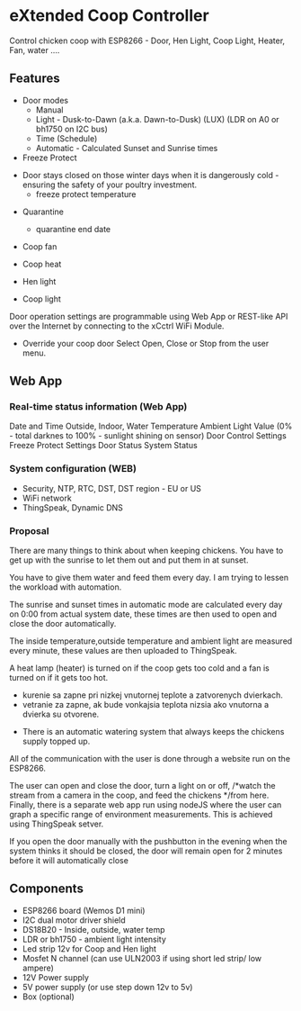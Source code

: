 # eXtended Coop Controller
Control chicken coop with ESP8266 - Door, Hen Light, Coop Light, Heater, Fan, water .... 

## Features

- Door modes
	- Manual
	- Light - Dusk-to-Dawn (a.k.a. Dawn-to-Dusk) (LUX) (LDR on A0 or bh1750 on I2C bus)
	- Time (Schedule)
	- Automatic - Calculated Sunset and Sunrise times
- Freeze Protect
* Door stays closed on those winter days when it is dangerously cold - ensuring the safety of your poultry investment.
	- freeze protect temperature
- Quarantine
	- quarantine end date
- Coop fan
- Coop heat
- Hen light

- Coop light

Door operation settings are programmable using Web App or REST-like API over the Internet by connecting to the xCctrl WiFi Module.
- Override your coop door Select Open, Close or Stop from the user menu.

## Web App

### Real-time status information (Web App)
 Date and Time
 Outside, Indoor, Water Temperature
 Ambient Light Value (0% - total darknes to 100% - sunlight shining on sensor)
 Door Control Settings
 Freeze Protect Settings
 Door Status
 System Status
 

### System configuration (WEB) 
 - Security, NTP, RTC, DST, DST region - EU or US
 - WiFi network
 - ThingSpeak, Dynamic DNS
 
### Proposal
There are many things to think about when keeping chickens. You have to get up with the sunrise to let them out and put them in at sunset. 

You have to give them water and feed them every day. I am trying to lessen the workload with automation.


The sunrise and sunset times in automatic mode are calculated every day on 0:00 from actual system date, these times are then used to open and close the door automatically.

The inside temperature,outside temperature and ambient light are measured every minute, these values are then uploaded to ThingSpeak.  

A heat lamp (heater) is turned on if the coop gets too cold and a fan is turned on if it gets too hot.
 - kurenie sa zapne pri nizkej vnutornej teplote a zatvorenych dvierkach.
 - vetranie za zapne, ak bude vonkajsia teplota nizsia ako vnutorna a dvierka su otvorene.

* There is an automatic watering system that always keeps the chickens supply topped up.

All of the communication with the user is done through a website run on the ESP8266.
 
The user can open and close the door, turn a light on or off, /*watch the stream from a camera in the coop, and feed the chickens */from here.
Finally, there is a separate web app run using nodeJS where the user can graph a specific range of environment measurements. This is achieved using ThingSpeak setver.



If you open the door manually with the pushbutton in the evening when the system thinks it should be closed, the door will remain open for 2 minutes before it will automatically close


## Components
- ESP8266 board (Wemos D1 mini)
- I2C dual motor driver shield
- DS18B20 - Inside, outside, water temp
- LDR or bh1750 - ambient light intensity
- Led strip 12v for Coop and Hen light
- Mosfet N channel (can use ULN2003 if using short led strip/ low ampere)
- 12V Power supply
- 5V power supply (or use step down 12v to 5v)
- Box (optional) 
